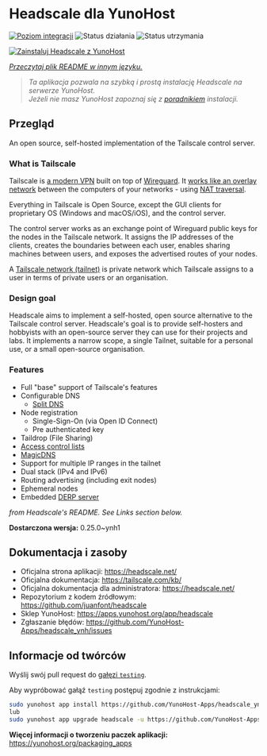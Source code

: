 <!--
To README zostało automatycznie wygenerowane przez <https://github.com/YunoHost/apps/tree/master/tools/readme_generator>
Nie powinno być ono edytowane ręcznie.
-->

# Headscale dla YunoHost

[![Poziom integracji](https://apps.yunohost.org/badge/integration/headscale)](https://ci-apps.yunohost.org/ci/apps/headscale/)
![Status działania](https://apps.yunohost.org/badge/state/headscale)
![Status utrzymania](https://apps.yunohost.org/badge/maintained/headscale)

[![Zainstaluj Headscale z YunoHost](https://install-app.yunohost.org/install-with-yunohost.svg)](https://install-app.yunohost.org/?app=headscale)

*[Przeczytaj plik README w innym języku.](./ALL_README.md)*

> *Ta aplikacja pozwala na szybką i prostą instalację Headscale na serwerze YunoHost.*  
> *Jeżeli nie masz YunoHost zapoznaj się z [poradnikiem](https://yunohost.org/install) instalacji.*

## Przegląd

An open source, self-hosted implementation of the Tailscale control server.

### What is Tailscale

Tailscale is [a modern VPN](https://tailscale.com/) built on top of
[Wireguard](https://www.wireguard.com/).
It [works like an overlay network](https://tailscale.com/blog/how-tailscale-works/)
between the computers of your networks - using
[NAT traversal](https://tailscale.com/blog/how-nat-traversal-works/).

Everything in Tailscale is Open Source, except the GUI clients for proprietary OS
(Windows and macOS/iOS), and the control server.

The control server works as an exchange point of Wireguard public keys for the
nodes in the Tailscale network. It assigns the IP addresses of the clients,
creates the boundaries between each user, enables sharing machines between users,
and exposes the advertised routes of your nodes.

A [Tailscale network (tailnet)](https://tailscale.com/kb/1136/tailnet/) is private
network which Tailscale assigns to a user in terms of private users or an
organisation.

### Design goal

Headscale aims to implement a self-hosted, open source alternative to the Tailscale
control server.
Headscale's goal is to provide self-hosters and hobbyists with an open-source
server they can use for their projects and labs.
It implements a narrow scope, a single Tailnet, suitable for a personal use, or a small
open-source organisation.

### Features


- Full "base" support of Tailscale's features
- Configurable DNS
  - [Split DNS](https://tailscale.com/kb/1054/dns/#using-dns-settings-in-the-admin-console)
- Node registration
  - Single-Sign-On (via Open ID Connect)
  - Pre authenticated key
- Taildrop (File Sharing)
- [Access control lists](https://tailscale.com/kb/1018/acls/)
- [MagicDNS](https://tailscale.com/kb/1081/magicdns)
- Support for multiple IP ranges in the tailnet
- Dual stack (IPv4 and IPv6)
- Routing advertising (including exit nodes)
- Ephemeral nodes
- Embedded [DERP server](https://tailscale.com/blog/how-tailscale-works/#encrypted-tcp-relays-derp)

*from Headscale's README. See Links section below.*


**Dostarczona wersja:** 0.25.0~ynh1
## Dokumentacja i zasoby

- Oficjalna strona aplikacji: <https://headscale.net/>
- Oficjalna dokumentacja: <https://tailscale.com/kb/>
- Oficjalna dokumentacja dla administratora: <https://headscale.net/>
- Repozytorium z kodem źródłowym: <https://github.com/juanfont/headscale>
- Sklep YunoHost: <https://apps.yunohost.org/app/headscale>
- Zgłaszanie błędów: <https://github.com/YunoHost-Apps/headscale_ynh/issues>

## Informacje od twórców

Wyślij swój pull request do [gałęzi `testing`](https://github.com/YunoHost-Apps/headscale_ynh/tree/testing).

Aby wypróbować gałąź `testing` postępuj zgodnie z instrukcjami:

```bash
sudo yunohost app install https://github.com/YunoHost-Apps/headscale_ynh/tree/testing --debug
lub
sudo yunohost app upgrade headscale -u https://github.com/YunoHost-Apps/headscale_ynh/tree/testing --debug
```

**Więcej informacji o tworzeniu paczek aplikacji:** <https://yunohost.org/packaging_apps>
